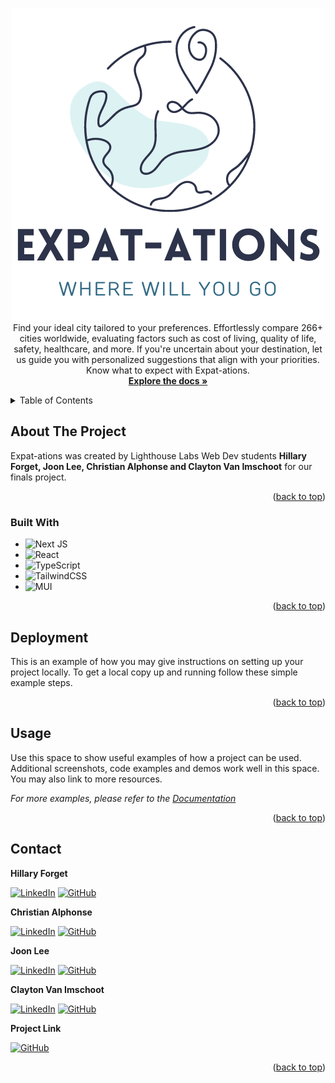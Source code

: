 <!-- PROJECT LOGO -->
<p align="center">
    <img src="https://raw.githubusercontent.com/hillaryforget/Expat-ations/main/my-next-project/public/Expat-ations%20(2).png" />
    Find your ideal city tailored to your preferences. Effortlessly compare 266+ cities worldwide, evaluating factors such as cost of living, quality of life, safety, healthcare, and more. If you're uncertain about your destination, let us guide you with personalized suggestions that align with your priorities. Know what to expect with Expat-ations.
    <br />
    <a href="https://github.com/hillaryforget/Expat-ations"><strong>Explore the docs »</strong></a>
  </p>
  
<!-- TABLE OF CONTENTS -->
<details>
  <summary>Table of Contents</summary>
  <ol>
    <li>
      <a href="#about-the-project">About The Project</a>
      <ul>
        <li><a href="#built-with">Built With</a></li>
      </ul>
    </li>
    <li>
      <a href="#getting-started">Getting Started</a>
      <ul>
        <li><a href="#prerequisites">Prerequisites</a></li>
        <li><a href="#installation">Installation</a></li>
      </ul>
    </li>
    <li><a href="#usage">Usage</a></li>
    <li><a href="#roadmap">Roadmap</a></li>
    <li><a href="#contributing">Contributing</a></li>
    <li><a href="#license">License</a></li>
    <li><a href="#contact">Contact</a></li>
    <li><a href="#acknowledgments">Acknowledgments</a></li>
  </ol>
</details>

<!-- ABOUT THE PROJECT -->
## About The Project

Expat-ations was created by Lighthouse Labs Web Dev students **Hillary Forget, Joon Lee, Christian Alphonse and Clayton Van Imschoot** for our finals project.

<p align="right">(<a href="#readme-top">back to top</a>)</p>

### Built With

* ![Next JS](https://img.shields.io/badge/Next-black?style=for-the-badge&logo=next.js&logoColor=white)
* ![React](https://img.shields.io/badge/react-%2320232a.svg?style=for-the-badge&logo=react&logoColor=%2361DAFB)
* ![TypeScript](https://img.shields.io/badge/typescript-%23007ACC.svg?style=for-the-badge&logo=typescript&logoColor=white)
* ![TailwindCSS](https://img.shields.io/badge/tailwindcss-%2338B2AC.svg?style=for-the-badge&logo=tailwind-css&logoColor=white)
* ![MUI](https://img.shields.io/badge/MUI-%230081CB.svg?style=for-the-badge&logo=mui&logoColor=white)

<p align="right">(<a href="#readme-top">back to top</a>)</p>

<!-- GETTING STARTED -->
## Deployment

This is an example of how you may give instructions on setting up your project locally.
To get a local copy up and running follow these simple example steps.

<p align="right">(<a href="#readme-top">back to top</a>)</p>

<!-- USAGE EXAMPLES -->
## Usage

Use this space to show useful examples of how a project can be used. Additional screenshots, code examples and demos work well in this space. You may also link to more resources.

_For more examples, please refer to the [Documentation](https://example.com)_

<p align="right">(<a href="#readme-top">back to top</a>)</p>

<!-- CONTACT -->
## Contact

**Hillary Forget** 
 
[![LinkedIn](https://img.shields.io/badge/linkedin-%230077B5.svg?style=for-the-badge&logo=linkedin&logoColor=white)](https://www.linkedin.com/in/hillary-forget-648062259/) [![GitHub](https://img.shields.io/badge/github-%23121011.svg?style=for-the-badge&logo=github&logoColor=white)](https://github.com/hillaryforget)


**Christian Alphonse**

[![LinkedIn](https://img.shields.io/badge/linkedin-%230077B5.svg?style=for-the-badge&logo=linkedin&logoColor=white)](https://www.linkedin.com/in/christianalphonse/) [![GitHub](https://img.shields.io/badge/github-%23121011.svg?style=for-the-badge&logo=github&logoColor=white)](https://github.com/sweetmangoes)

**Joon Lee**

[![LinkedIn](https://img.shields.io/badge/linkedin-%230077B5.svg?style=for-the-badge&logo=linkedin&logoColor=white)](https://www.linkedin.com/in/joonlee1111/) [![GitHub](https://img.shields.io/badge/github-%23121011.svg?style=for-the-badge&logo=github&logoColor=white)](https://github.com/greenlemonkp)

**Clayton Van Imschoot**

[![LinkedIn](https://img.shields.io/badge/linkedin-%230077B5.svg?style=for-the-badge&logo=linkedin&logoColor=white)](https://www.linkedin.com/in/clayton-van-imschoot/) [![GitHub](https://img.shields.io/badge/github-%23121011.svg?style=for-the-badge&logo=github&logoColor=white)](https://github.com/Cvanimschoot)

**Project Link**

[![GitHub](https://img.shields.io/badge/github-%23121011.svg?style=for-the-badge&logo=github&logoColor=white)](https://github.com/hillaryforget/Expat-ations)

<p align="right">(<a href="#readme-top">back to top</a>)</p>


